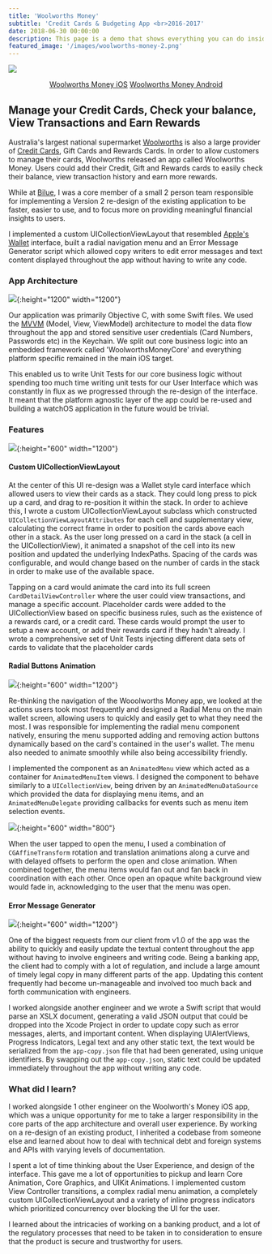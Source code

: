 ```yaml
---
title: 'Woolworths Money'
subtitle: 'Credit Cards & Budgeting App <br>2016-2017'
date: 2018-06-30 00:00:00
description: This page is a demo that shows everything you can do inside portfolio and blog posts.
featured_image: '/images/woolworths-money-2.png'
---
```


![](/images/woolworths-money-2.png)

<center><a href="https://apps.apple.com/au/app/woolworths-money/id1002309281" class="button button--large">Woolworths Money iOS</a> <a href="https://play.google.com/store/apps/details?id=com.woolworths.money&_ga=1.216904342.1412740904.1445813585" class="button button--large">Woolworths Money Android</a></center>

## Manage your Credit Cards, Check your balance, View Transactions and Earn Rewards

Australia's largest national supermarket [Woolworths](https://www.woolworths.com.au/) is also a large provider of [Credit Cards](https://cards.woolworths.com.au), Gift Cards and Rewards Cards. In order to allow customers to manage their cards, Woolworths released an app called Woolworths Money. Users could add their Credit, Gift and Rewards cards to easily check their balance, view transaction history and earn more rewards.

While at [Bilue](https://bilue.com.au/), I was a core member of a small 2 person team responsible for implementing a Version 2 re-design of the existing application to be faster, easier to use, and to focus more on providing meaningful financial insights to users.

I implemented a custom UICollectionViewLayout that resembled [Apple's Wallet](https://apps.apple.com/us/app/apple-wallet/id1160481993) interface, built a radial navigation menu and an Error Message Generator script which allowed copy writers to edit error messages and text content displayed throughout the app without having to write any code.

### App Architecture

![](/images/woolworths-money-architecture.png){:height="1200" width="1200"}

Our application was primarily Objective C, with some Swift files. We used the [MVVM](https://www.objc.io/issues/13-architecture/mvvm/) (Model, View, ViewModel) architecture to model the data flow throughout the app and stored sensitive user credentials (Card Numbers, Passwords etc) in the Keychain. We split out core business logic into an embedded framework called 'WoolworthsMoneyCore' and everything platform specific remained in the main iOS target. 

This enabled us to write Unit Tests for our core business logic without spending too much time writing unit tests for our User Interface which was constantly in flux as we progressed through the re-design of the interface. It meant that the platform agnostic layer of the app could be re-used and building a watchOS application in the future would be trivial.


### Features

![](/images/woolworths-money-features1.png){:height="600" width="1200"}

#### Custom UICollectionViewLayout

At the center of this UI re-design was a Wallet style card interface which allowed users to view their cards as a stack. They could long press to pick up a card, and drag to re-position it within the stack. In order to achieve this, I wrote a custom UICollectionViewLayout subclass which constructed `UICollectionViewLayoutAttributes` for each cell and supplementary view, calculating the correct frame in order to position the cards above each other in a stack. As the user long pressed on a card in the stack (a cell in the UICollectionView), it animated a snapshot of the cell into its new position and updated the underlying IndexPaths. Spacing of the cards was configurable, and would change based on the number of cards in the stack in order to make use of the available space.

Tapping on a card would animate the card into its full screen `CardDetailViewController` where the user could view transactions, and manage a specific account. Placeholder cards were added to the UICollectionView based on specific business rules, such as the existence of a rewards card, or a credit card. These cards would prompt the user to setup a new account, or add their rewards card if they hadn't already. I wrote a comprehensive set of Unit Tests injecting different data sets of cards to validate that the placeholder cards 

#### Radial Buttons Animation

![](/images/woolworths-money-radial-menu.jpg){:height="600" width="1200"}

Re-thinking the navigation of the Wooolworths Money app, we looked at the actions users took most frequently and designed a Radial Menu on the main wallet screen, allowing users to quickly and easily get to what they need the most. I was responsible for implementing the radial menu component natively, ensuring the menu supported adding and removing action buttons dynamically based on the card's contained in the user's wallet. The menu also needed to animate smoothly while also being accessibility friendly.

I implemented the component as an `AnimatedMenu` view which acted as a container for `AnimatedMenuItem` views. I designed the component to behave similarly to a `UICollectionView`, being driven by an `AnimatedMenuDataSource` which provided the data for displaying menu items, and an `AnimatedMenuDelegate` providing callbacks for events such as menu item selection events.

![](/images/radial-menu-code.png){:height="600" width="800"}

When the user tapped to open the menu, I used a combination of `CGAffineTransform` rotation and translation animations along a curve and with delayed offsets to perform the open and close animation. When combined together, the menu items would fan out and fan back in coordination with each other. Once open an opaque white background view would fade in, acknowledging to the user that the menu was open.


#### Error Message Generator

![](/images/woolworths-money-errors.jpg){:height="600" width="1200"}

One of the biggest requests from our client from v1.0 of the app was the ability to quickly and easily update the textual content throughout the app without having to involve engineers and writing code. Being a banking app, the client had to comply with a lot of regulation, and include a large amount of timely legal copy in many different parts of the app. Updating this content frequently had become un-manageable and involved too much back and forth communication with engineers.

I worked alongside another engineer and we wrote a Swift script that would parse an XSLX document, generating a valid JSON output that could be dropped into the Xcode Project in order to update copy such as error messages, alerts, and important content. When displaying UIAlertViews, Progress Indicators, Legal text and any other static text, the text would be serialized from the `app-copy.json` file that had been generated, using unique identifiers. By swapping out the `app-copy.json`, static text could be updated immediately throughout the app without writing any code.

### What did I learn?

I worked alongside 1 other engineer on the Woolworth's Money iOS app, which was a unique opportunity for me to take a larger responsibility in the core parts of the app architecture and overall user experience. By working on a re-design of an existing product, I inherited a codebase from someone else and learned about how to deal with technical debt and foreign systems and APIs with varying levels of documentation.

I spent a lot of time thinking about the User Experience, and design of the interface. This gave me a lot of opportunities to pickup and learn Core Animation, Core Graphics, and UIKit Animations. I implemented custom View Controller transitions, a complex radial menu animation, a completely custom UICollectionViewLayout and a variety of inline progress indicators which prioritized concurrency over blocking the UI for the user.

I learned about the intricacies of working on a banking product, and a lot of the regulatory processes that need to be taken in to consideration to ensure that the product is secure and trustworthy for users.